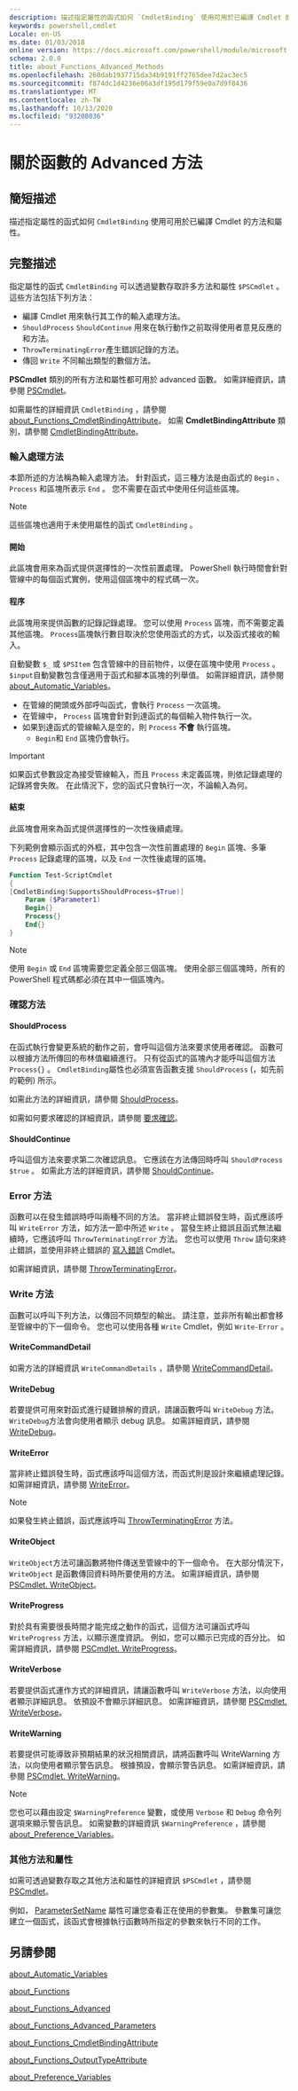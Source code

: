 ```yaml
---
description: 描述指定屬性的函式如何 `CmdletBinding` 使用可用於已編譯 Cmdlet 的方法和屬性。
keywords: powershell,cmdlet
Locale: en-US
ms.date: 01/03/2018
online version: https://docs.microsoft.com/powershell/module/microsoft.powershell.core/about/about_functions_advanced_methods?view=powershell-5.1&WT.mc_id=ps-gethelp
schema: 2.0.0
title: about_Functions_Advanced_Methods
ms.openlocfilehash: 260dab1937715da34b9191ff2765dee7d2ac3ec5
ms.sourcegitcommit: f874dc1d4236e06a3df195d179f59e0a7d9f8436
ms.translationtype: MT
ms.contentlocale: zh-TW
ms.lasthandoff: 10/13/2020
ms.locfileid: "93208036"
---
```

# <a name="about-functions-advanced-methods"></a>關於函數的 Advanced 方法

## <a name="short-description"></a>簡短描述

描述指定屬性的函式如何 `CmdletBinding` 使用可用於已編譯 Cmdlet 的方法和屬性。

## <a name="long-description"></a>完整描述

指定屬性的函式 `CmdletBinding` 可以透過變數存取許多方法和屬性 `$PSCmdlet` 。 這些方法包括下列方法：

- 編譯 Cmdlet 用來執行其工作的輸入處理方法。
- `ShouldProcess` `ShouldContinue` 用來在執行動作之前取得使用者意見反應的和方法。
- `ThrowTerminatingError`產生錯誤記錄的方法。
- 傳回 `Write` 不同輸出類型的數個方法。

**PSCmdlet** 類別的所有方法和屬性都可用於 advanced 函數。 如需詳細資訊，請參閱 [PSCmdlet](/dotnet/api/system.management.automation.pscmdlet)。

如需屬性的詳細資訊 `CmdletBinding` ，請參閱 [about_Functions_CmdletBindingAttribute](about_Functions_CmdletBindingAttribute.md)。
如需 **CmdletBindingAttribute** 類別，請參閱 [CmdletBindingAttribute](/dotnet/api/system.management.automation.cmdletbindingattribute)。

### <a name="input-processing-methods"></a>輸入處理方法

本節所述的方法稱為輸入處理方法。 針對函式，這三種方法是由函式的 `Begin` 、 `Process` 和區塊所表示 `End` 。 您不需要在函式中使用任何這些區塊。

> [!NOTE]
> 這些區塊也適用于未使用屬性的函式 `CmdletBinding` 。

#### <a name="begin"></a>開始

此區塊會用來為函式提供選擇性的一次性前置處理。
PowerShell 執行時間會針對管線中的每個函式實例，使用這個區塊中的程式碼一次。

#### <a name="process"></a>程序

此區塊用來提供函數的記錄記錄處理。 您可以使用 `Process` 區塊，而不需要定義其他區塊。 `Process`區塊執行數目取決於您使用函式的方式，以及函式接收的輸入。

自動變數 `$_` 或 `$PSItem` 包含管線中的目前物件，以便在區塊中使用 `Process` 。 `$input`自動變數包含僅適用于函式和腳本區塊的列舉值。
如需詳細資訊，請參閱 [about_Automatic_Variables](about_Automatic_Variables.md)。

- 在管線的開頭或外部呼叫函式，會執行 `Process` 一次區塊。
- 在管線中， `Process` 區塊會針對到達函式的每個輸入物件執行一次。
- 如果到達函式的管線輸入是空的，則 `Process` **不會** 執行區塊。
  - `Begin`和 `End` 區塊仍會執行。

> [!IMPORTANT]
> 如果函式參數設定為接受管線輸入，而且 `Process` 未定義區塊，則依記錄處理的記錄將會失敗。 在此情況下，您的函式只會執行一次，不論輸入為何。

#### <a name="end"></a>結束

此區塊會用來為函式提供選擇性的一次性後續處理。

下列範例會顯示函式的外框，其中包含一次性前置處理的 `Begin` 區塊、多筆 `Process` 記錄處理的區塊，以及 `End` 一次性後處理的區塊。

```powershell
Function Test-ScriptCmdlet
{
[CmdletBinding(SupportsShouldProcess=$True)]
    Param ($Parameter1)
    Begin{}
    Process{}
    End{}
}
```

> [!NOTE]
> 使用 `Begin` 或 `End` 區塊需要您定義全部三個區塊。 使用全部三個區塊時，所有的 PowerShell 程式碼都必須在其中一個區塊內。

### <a name="confirmation-methods"></a>確認方法

#### <a name="shouldprocess"></a>ShouldProcess

在函式執行會變更系統的動作之前，會呼叫這個方法來要求使用者確認。 函數可以根據方法所傳回的布林值繼續進行。 只有從函式的區塊內才能呼叫這個方法 `Process{}` 。 `CmdletBinding`屬性也必須宣告函數支援 `ShouldProcess` (，如先前的範例) 所示。

如需此方法的詳細資訊，請參閱 [ShouldProcess](/dotnet/api/system.management.automation.cmdlet.shouldprocess)。

如需如何要求確認的詳細資訊，請參閱 [要求確認](/powershell/scripting/developer/cmdlet/requesting-confirmation)。

#### <a name="shouldcontinue"></a>ShouldContinue

呼叫這個方法來要求第二次確認訊息。 它應該在方法傳回時呼叫 `ShouldProcess` `$true` 。 如需此方法的詳細資訊，請參閱 [ShouldContinue](/dotnet/api/system.management.automation.cmdlet.shouldcontinue)。

### <a name="error-methods"></a>Error 方法

函數可以在發生錯誤時呼叫兩種不同的方法。 當非終止錯誤發生時，函式應該呼叫 `WriteError` 方法，如方法一節中所述 `Write` 。 當發生終止錯誤且函式無法繼續時，它應該呼叫 `ThrowTerminatingError` 方法。 您也可以使用 `Throw` 語句來終止錯誤，並使用非終止錯誤的 [寫入錯誤](xref:Microsoft.PowerShell.Utility.Write-Error) Cmdlet。

如需詳細資訊，請參閱 [ThrowTerminatingError](/dotnet/api/system.management.automation.cmdlet.throwterminatingerror)。

### <a name="write-methods"></a>Write 方法

函數可以呼叫下列方法，以傳回不同類型的輸出。
請注意，並非所有輸出都會移至管線中的下一個命令。 您也可以使用各種 `Write` Cmdlet，例如 `Write-Error` 。

#### <a name="writecommanddetail"></a>WriteCommandDetail

如需方法的詳細資訊 `WriteCommandDetails` ，請參閱 [WriteCommandDetail](/dotnet/api/system.management.automation.cmdlet.writecommanddetail)。

#### <a name="writedebug"></a>WriteDebug

若要提供可用來對函式進行疑難排解的資訊，請讓函數呼叫 `WriteDebug` 方法。 `WriteDebug`方法會向使用者顯示 debug 訊息。 如需詳細資訊，請參閱 [WriteDebug](/dotnet/api/system.management.automation.cmdlet.writedebug)。

#### <a name="writeerror"></a>WriteError

當非終止錯誤發生時，函式應該呼叫這個方法，而函式則是設計來繼續處理記錄。 如需詳細資訊，請參閱 [WriteError](/dotnet/api/system.management.automation.cmdlet.writeerror)。

> [!NOTE]
> 如果發生終止錯誤，函式應該呼叫 [ThrowTerminatingError](/dotnet/api/system.management.automation.cmdlet.throwterminatingerror) 方法。

#### <a name="writeobject"></a>WriteObject

`WriteObject`方法可讓函數將物件傳送至管線中的下一個命令。 在大部分情況下， `WriteObject` 是函數傳回資料時所要使用的方法。 如需詳細資訊，請參閱 [PSCmdlet. WriteObject](/dotnet/api/system.management.automation.cmdlet.writeobject)。

#### <a name="writeprogress"></a>WriteProgress

對於具有需要很長時間才能完成之動作的函式，這個方法可讓函式呼叫 `WriteProgress` 方法，以顯示進度資訊。 例如，您可以顯示已完成的百分比。
如需詳細資訊，請參閱 [PSCmdlet. WriteProgress](/dotnet/api/system.management.automation.cmdlet.writeprogress)。

#### <a name="writeverbose"></a>WriteVerbose

若要提供函式運作方式的詳細資訊，請讓函數呼叫 `WriteVerbose` 方法，以向使用者顯示詳細訊息。 依預設不會顯示詳細訊息。 如需詳細資訊，請參閱 [PSCmdlet. WriteVerbose](/dotnet/api/system.management.automation.cmdlet.writeverbose)。

#### <a name="writewarning"></a>WriteWarning

若要提供可能導致非預期結果的狀況相關資訊，請將函數呼叫 WriteWarning 方法，以向使用者顯示警告訊息。 根據預設，會顯示警告訊息。 如需詳細資訊，請參閱 [PSCmdlet. WriteWarning](/dotnet/api/system.management.automation.cmdlet.writewarning)。

> [!NOTE]
> 您也可以藉由設定 `$WarningPreference` 變數，或使用 `Verbose` 和 `Debug` 命令列選項來顯示警告訊息。 如需變數的詳細資訊 `$WarningPreference` ，請參閱 [about_Preference_Variables](about_Preference_Variables.md)。

### <a name="other-methods-and-properties"></a>其他方法和屬性

如需可透過變數存取之其他方法和屬性的詳細資訊 `$PSCmdlet` ，請參閱 [PSCmdlet](/dotnet/api/system.management.automation.pscmdlet)。

例如， [ParameterSetName](/dotnet/api/system.management.automation.pscmdlet.parametersetname) 屬性可讓您查看正在使用的參數集。 參數集可讓您建立一個函式，該函式會根據執行函數時所指定的參數來執行不同的工作。

## <a name="see-also"></a>另請參閱

[about_Automatic_Variables](about_Automatic_Variables.md)

[about_Functions](about_Functions.md)

[about_Functions_Advanced](about_Functions_Advanced.md)

[about_Functions_Advanced_Parameters](about_Functions_Advanced_Parameters.md)

[about_Functions_CmdletBindingAttribute](about_Functions_CmdletBindingAttribute.md)

[about_Functions_OutputTypeAttribute](about_Functions_OutputTypeAttribute.md)

[about_Preference_Variables](about_Preference_Variables.md)
